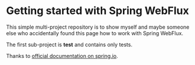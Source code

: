 # Getting started with Spring WebFlux

This simple multi-project repository is to show myself and maybe someone else 
who accidentally found this page how to work with Spring WebFlux.

The first sub-project is **test** and contains only tests.

Thanks to [official documentation on spring.io](https://docs.spring.io/spring/docs/current/spring-framework-reference/web-reactive.html).